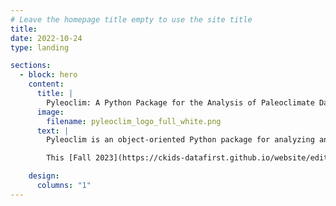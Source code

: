 ```yaml
---
# Leave the homepage title empty to use the site title
title:
date: 2022-10-24
type: landing

sections:
  - block: hero
    content:
      title: |
        Pyleoclim: A Python Package for the Analysis of Paleoclimate Data
      image:
        filename: pyleoclim_logo_full_white.png
      text: |
        Pyleoclim is an object-oriented Python package for analyzing and visualizing time-series paleoclimate data, which offer unique challenges to the analyst, as they usually come in the form of timeseries with missing values and age uncertainties. 

        This [Fall 2023](https://ckids-datafirst.github.io/website/editions/2023-fall/#dates) [Pyleoclim](https://github.com/LinkedEarth/Pyleoclim_util) worked on a several expansion of functionalities: outlier detection, visualization, and fluctuation analysis. Specifically, our work focuses on the implementation of outlier detection using KNN, SciencePlot styles, boxplot visualization, and Haar fluctuation analysis.

    design:
      columns: "1"
---
```

